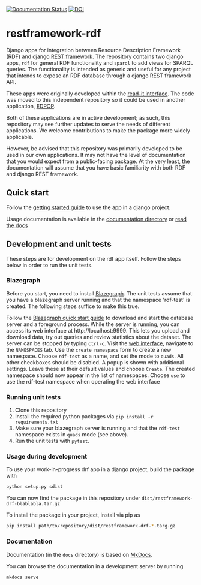 [![Documentation Status](https://readthedocs.org/projects/restframework-rdf/badge/?version=latest)](https://restframework-rdf.readthedocs.io/en/latest/?badge=latest)
[![DOI](https://zenodo.org/badge/DOI/10.5281/zenodo.8158686.svg)](https://doi.org/10.5281/zenodo.8158686)

# restframework-rdf

Django apps for integration between Resource Description Framework (RDF) and [django REST framework](https://www.django-rest-framework.org/). The repository contains two django apps, `rdf` for general RDF functionality and `sparql` to add views for SPARQL queries. The functionality is intended as generic and useful for any project that intends to expose an RDF database through a django REST framework API.

These apps were originally developed within the [read-it interface](https://github.com/UUDigitalHumanitieslab/readit-interface). The code was moved to this independent repository so it could be used in another application, [EDPOP](https://github.com/UUDigitalHumanitieslab/EDPOP).

Both of these applications are in active development; as such, this repository may see further updates to serve the needs of different applications. We welcome contributions to make the package more widely applicable.

However, be advised that this repository was primarily developed to be used in our own applications. It may not have the level of documentation that you would expect from a public-facing package. At the very least, the documentation will assume that you have basic familiarity with both RDF and django REST framework. 

## Quick start

Follow the [getting started guide](/docs/getting-started.md) to use the app in a django project.

Usage documentation is available in the [documentation directory](/docs/) or [read the docs](https://restframework-rdf.readthedocs.io/en/latest/getting-started/)

## Development and unit tests

These steps are for development on the rdf app itself. Follow the steps below in order to run the unit tests.

### Blazegraph

Before you start, you need to install [Blazegraph](http://blazegraph.com/). The unit tests assume that you have a blazegraph server running and that the namespace 'rdf-test' is created. The following steps suffice to make this true.

Follow the [Blazegraph quick start guide](https://github.com/blazegraph/database/wiki/Quick_Start) to download and start the database server and a foreground process.
While the server is running, you can access its web interface at http://localhost:9999. This lets you upload and download data, try out queries and review statistics about the dataset. The server can be stopped by typing `ctrl-c`.
Visit the [web interface]( http://localhost:9999), navigate to the `NAMESPACES` tab. Use the `create namespace` form to create a new namespace. Choose `rdf-test` as a name, and set the mode to `quads`. All other checkboxes should be disabled. A popup is shown with additional settings. Leave these at their default values and choose `Create`. The created namespace should now appear in the list of namespaces. Choose `use` to use the rdf-test namespace when operating the web interface

### Running unit tests

1. Clone this repository
2. Install the required python packages via `pip install -r requirements.txt`
3. Make sure your blazegraph server is running and that the `rdf-test` namespace exists in `quads` mode (see above).
4. Run the unit tests with `pytest`.

### Usage during development

To use your work-in-progress drf app in a django project, build the package with

```bash
python setup.py sdist
```

You can now find the package in this repository under `dist/restframework-drf-blablabla.tar.gz`

To install the package in your project, install via pip as 

```bash
pip install path/to/repository/dist/restframework-drf-*.targ.gz
```

### Documentation

Documentation (in the `docs` directory) is based on [MkDocs](https://www.mkdocs.org/).

You can browse the documentation in a development server by running

```bash
mkdocs serve
```

